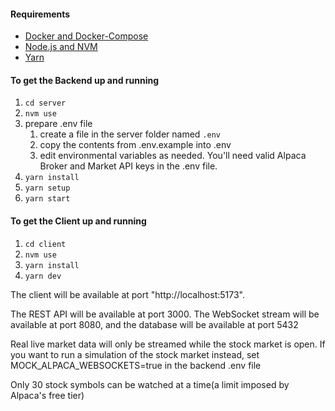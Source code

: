 #### Requirements

- [Docker and Docker-Compose](https://www.docker.com/)
- [Node.js and NVM](https://nodejs.org/en/download/package-manager)
- [Yarn](https://classic.yarnpkg.com/lang/en/docs/install)

#### To get the Backend up and running

1. `cd server`
1. `nvm use`
1. prepare .env file  
    1. create a file in the server folder named `.env`  
    1. copy the contents from .env.example into .env
    1. edit environmental variables as needed. You'll need valid Alpaca Broker and Market API keys in the .env file.
1. `yarn install`
1. `yarn setup`
1. `yarn start`
#### To get the Client up and running

1. `cd client`
1. `nvm use`
1. `yarn install` 
1. `yarn dev`

The client will be available at port "http://localhost:5173". 
  
The REST API will be available at port 3000. The WebSocket stream will be available at port 8080, and the database will be available at port 5432  
  
Real live market data will only be streamed while the stock market is open. If you want to run a simulation of the stock market instead, set MOCK_ALPACA_WEBSOCKETS=true in the backend .env file  

Only 30 stock symbols can be watched at a time(a limit imposed by Alpaca's free tier)
